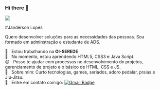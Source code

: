 ### Hi there 👋

<img width="auto" src="https://github.com/tgmarinho/tgmarinho/blob/master/banner.png">

#Janderson Lopes

Quero desenvolver soluções para as necessidades das pessoas.
Sou formado em adminstração e estudante de ADS.

:rocket:  &nbsp; Estou trabalhando na **OI-SEREDE**
 <br/> :purple_heart: &nbsp; No momento, estou aprendendo HTML5, CSS3 e Java Script.
 <br/> :blush: &nbsp; Posso te ajudar com processos no desenvolvimento do projetos, gerenciamento de projeto e o básico de HTML, CSS e JS.
 <br/> 💬  &nbsp; Sobre mim: Curto tecnologias, games, seriados, adoro pedalar, praias e Jiu-Jitsu.
 <br/> :email: &nbsp; Entre em contato comigo: 
[![Gmail Badge](https://img.shields.io/badge/-jndrsn.lps02@gmail.com-c14438?style=flat-square&logo=Gmail&logoColor=white&link=mailto:jndrsn.lps02@gmail.com)](mailto:jndrsn.lps02@gmail.com)
